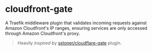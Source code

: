 # cloudfront-gate
A Traefik middleware plugin that validates incoming requests against Amazon Cloudfront's IP ranges, ensuring services are only accessed through Amazon Cloudfront's proxy.

> Heavily _inspired_ by [sstoner/cloudflare-gate](https://github.com/sstoner/cloudflaregate/) plugin.
